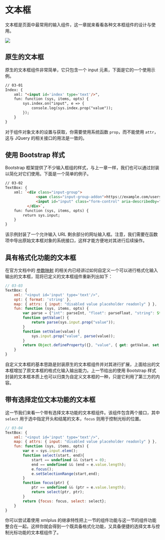 # 文本框

文本框是页面中最常用的输入组件，这一章就来看看各种文本框组件的设计与使用。

<img src="https://xmlplus.cn/img/textbox.png" class="img-responsive"/>

## 原生的文本框

原生的文本框组件非常简单，它只包含一个 input 元素，下面是它的一个使用示例。

```html
// 03-01
Index: {
    xml: "<input id='index' type='text'/>",
    fun: function (sys, items, opts) {
        sys.index.on("input", e => {
            console.log(sys.index.prop("value"));
        });
    }
}
```

对于组件对象文本的设置与获取，你需要使用系统函数 `prop`，而不能使用 `attr`，这与 JQuery 的相关接口的用法是一致的。

## 使用 Bootstrap 样式

Bootstrap 框架提供了不少输入框组的样式，与上一章一样，我们也可以通过封装以简化对它们使用。下面是一个简单的例子。

```html
// 03-02
TextBox: {
    xml: `<div class="input-group">
              <span class="input-group-addon">https://example.com/users/</span>
              <input id="input" class="form-control" aria-describedby="basic-addon3">
          </div>`,
    fun: function (sys, items, opts) {
        return sys.input;
    }
}
```

该示例封装了一个允许输入 URL 剩余部分的网址输入框。注意，我们需要在函数项中导出原始文本框对象的系统接口，这样才能方便地对其进行后续操作。

## 具有格式化功能的文本框

在官方文档中的 [参数映射](http://xmlplus.cn/docs#参数映射) 的相关内已经讲过如何自定义一个可以进行格式化输入输出的文本框，现将已定义的文本框组件重新列出如下：

```js
// 03-03
TextBox: {
    xml: "<input id='input' type='text'/>",
    opt: { format: 'string' },
    map: { attrs: { input: "disabled value placeholder readonly" } },
    fun: function (sys, items, opts) {
        var parse = {"int": parseInt, "float": parseFloat, "string": String}[opts.format];
        function getValue() {
            return parse(sys.input.prop("value"));
        }
        function setValue(value) {
            sys.input.prop("value", parse(value));
        }
        return Object.defineProperty({}, "value", { get: getValue, set: setValue });
    }
}
```

自定义文本框的基本思路是封装原生的文本框组件并对其进行扩展，上面给出的文本框增加了原文本框的格式化输入输出能力。上一节给出的使用 Bootstrap 样式封装的文本框本质上也可以归类为自定义文本框的一种，只是它利用了第三方的内容。

## 带有选择定位文本功能的文本框

这一节我们来看一个带有选择文本功能的文本框组件。该组件包含两个接口，其中 `select` 用于选中指定开头和结尾的文本，`focus` 则用于控制光标的位置。

```js
// 03-04
TextBox: {
    xml: "<input id='input' type='text'/>",
    map: { attrs: { input: "disabled value placeholder readonly" } },
    fun: function (sys, items, opts) {
        var e = sys.input.elem();
        function select(start, end){
            start == undefined && (start = 0);
            end == undefined && (end = e.value.length);
            e.focus();
            e.setSelectionRange(start,end);
        }
        function focus(ptr) {
            ptr == undefined && (ptr = e.value.length);
            return select(ptr, ptr);
        }
        return {focus: focus, select: select};
    }
}
```

你可以尝试着使用 xmlplus 的继承特性把上一节的组件功能与这一节的组件功能整合在一起。这样你就会得到一个既具备格式化功能，又具备便捷的选择文本与控制光标功能的文本框组件了。
